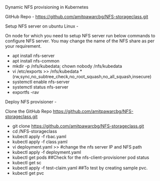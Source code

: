 Dynamic NFS provisioning in Kubernetes

GitHub Repo - https://github.com/amitpawarcbg/NFS-storageclass.git

Setup NFS server on ubuntu Linux -

On node for which you need to setup NFS server run below commands to configure NFS server.
You may change the name of the NFS share as per your requirement.

* apt install nfs-server
* apt install nfs-common
* mkdir -p /nfs/kubedata; chown nobody /nfs/kubedata
* vi /etc/exports >> /nfs/kubedata *(rw,sync,no_subtree_check,no_root_squash,no_all_squash,insecure)
* systemctl enable nfs-server
* systemctl status nfs-server
* exportfs -rav

Deploy NFS provisioner -

Clone the GitHub Repo https://github.com/amitpawarcbg/NFS-storageclass.git

* git clone https://github.com/amitpawarcbg/NFS-storageclass.git
* cd /NFS-storageclass
* kubectl apply -f rbac.yaml
* kubectl apply -f class.yaml
* vi deployment.yaml >> #change the nfs server IP and NFS path
* kubectl apply -f deployment.yaml
* kubectl get pods ##Check for the nfs-client-provisioner pod status
* kubectl get sc
* kubectl apply -f test-claim.yaml ##To test by creating sample pvc.
* kubectl get pvc
